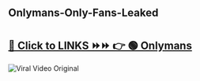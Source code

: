 
 ## Onlymans-Only-Fans-Leaked

# <h2><a href="https://clipsfans.com/Onlymans&ref=git">🔗 Click to LINKS ⏩⏩ 👉 🟢 Onlymans </a></h2>

<a href="https://clipsfans.com/Onlymans&ref=git" rel="nofollow" data-target="animated-image.originalLink"><img src="https://i.ibb.co.com/xMMVF88/686577567.gif" alt="Viral Video Original" style="max-width: 100%; display: inline-block;" data-target="animated-image.originalImage"></a>

